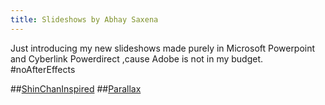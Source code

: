 ```yaml
---
title: Slideshows by Abhay Saxena
---
```


Just introducing my new slideshows made purely in Microsoft Powerpoint and Cyberlink Powerdirect ,cause Adobe is not in my budget.
#noAfterEffects


##[ShinChanInspired](Produce_rendered.mp4)
##[Parallax](Produce_0.mp4)
